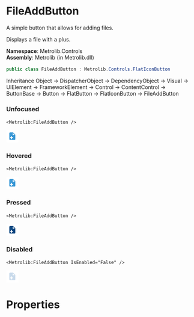 # FileAddButton  

A simple button that allows for adding files.

Displays a file with a plus.

**Namespace**: Metrolib.Controls  
**Assembly**: Metrolib (in Metrolib.dll)  

```C#
public class FileAddButton : Metrolib.Controls.FlatIconButton
```

Inheritance Object -> DispatcherObject -> DependencyObject -> Visual -> UIElement -> FrameworkElement -> Control -> ContentControl -> ButtonBase -> Button -> FlatButton -> FlatIconButton -> FileAddButton
### Unfocused

```xaml
<Metrolib:FileAddButton />

```
![Image of FileAddButton, Unfocused](Unfocused.png)

### Hovered

```xaml
<Metrolib:FileAddButton />

```
![Image of FileAddButton, Hovered](Hovered.png)

### Pressed

```xaml
<Metrolib:FileAddButton />

```
![Image of FileAddButton, Pressed](Pressed.png)

### Disabled

```xaml
<Metrolib:FileAddButton IsEnabled="False" />

```
![Image of FileAddButton, Disabled](Disabled.png)

# Properties  

